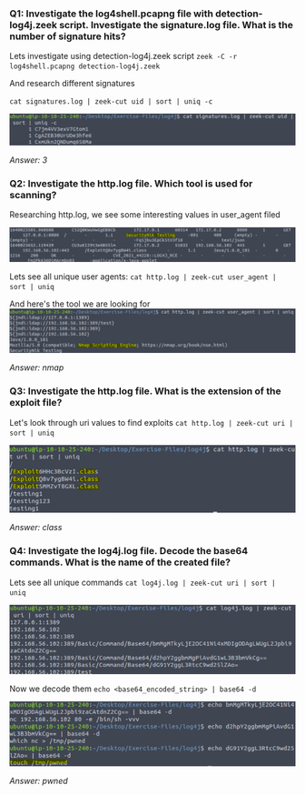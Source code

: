 ### Q1: Investigate the log4shell.pcapng file with detection-log4j.zeek script. Investigate the signature.log file. What is the number of signature hits?

Lets investigate using detection-log4j.zeek script
`zeek -C -r log4shell.pcapng detection-log4j.zeek` 

And research different signatures

`cat signatures.log | zeek-cut uid | sort | uniq -c`

![](pics/Pasted%20image%2020250418001655.png)

*Answer: 3*

### Q2: Investigate the **http.log** file. Which tool is used for scanning?

Researching http.log, we see some interesting values in user_agent filed

![](pics/Pasted%20image%2020250418002116.png)

Lets see all unique user agents:
`cat http.log | zeek-cut user_agent | sort | uniq`

And here's the tool we are looking for
![](pics/Pasted%20image%2020250418002230.png)

*Answer: nmap*

### Q3: Investigate the **http.log** file. What is the extension of the exploit file?
Let's look through uri values to find exploits
`cat http.log | zeek-cut uri | sort | uniq`

![](pics/Pasted%20image%2020250418002445.png)

*Answer: class*

### Q4: Investigate the log4j.log file. Decode the base64 commands. What is the name of the created file?

Lets see all unique commands
`cat log4j.log | zeek-cut uri | sort | uniq`

![](pics/Pasted%20image%2020250418002629.png)

Now we decode them
`echo <base64_encoded_string> | base64 -d`

![](pics/Pasted%20image%2020250418003018.png)

*Answer: pwned*